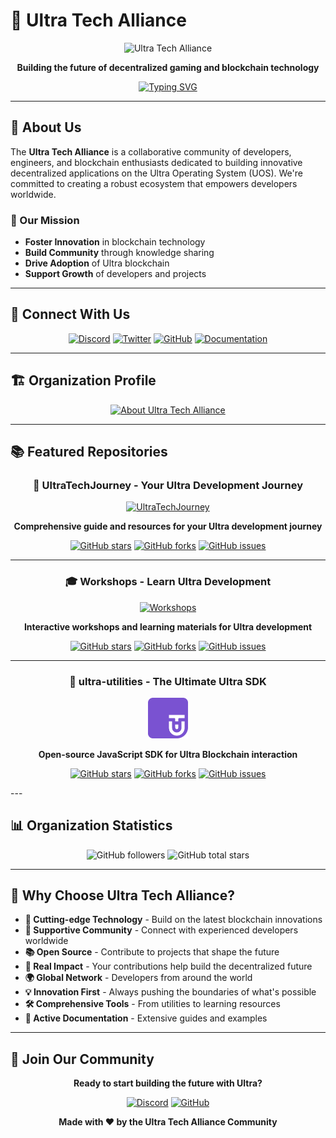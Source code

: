 # 🚀 Ultra Tech Alliance

<div align="center">

![Ultra Tech Alliance](https://img.shields.io/badge/Ultra_Tech_Alliance-7A52D1?style=for-the-badge&logo=github&logoColor=white)

**Building the future of decentralized gaming and blockchain technology**

[![Typing SVG](https://readme-typing-svg.demolab.com?font=Inter&duration=2000&pause=500&color=7A52D1&multiline=true&width=400&lines=Just+use+Ultra!;Building+the+future;Together+we+innovate)](https://git.io/typing-svg)

</div>

---

## 🌟 About Us

The **Ultra Tech Alliance** is a collaborative community of developers, engineers, and blockchain enthusiasts dedicated to building innovative decentralized applications on the Ultra Operating System (UOS). We're committed to creating a robust ecosystem that empowers developers worldwide.

### 🎯 Our Mission
- **Foster Innovation** in blockchain technology
- **Build Community** through knowledge sharing
- **Drive Adoption** of Ultra blockchain
- **Support Growth** of developers and projects

---

## 🔗 Connect With Us

<div align="center">

[![Discord](https://img.shields.io/badge/Discord-5865F2?style=for-the-badge&logo=discord&logoColor=white)](https://discord.gg/f6jAEzP8Dm)
[![Twitter](https://img.shields.io/badge/X-(Twitter)-1DA1F2?style=for-the-badge&logo=twitter&logoColor=white)](https://x.com/Ultra_TimesEN)
[![GitHub](https://img.shields.io/badge/GitHub-181717?style=for-the-badge&logo=github&logoColor=white)](https://github.com/ultra-alliance)
[![Documentation](https://img.shields.io/badge/Documentation-7A52D1?style=for-the-badge&logo=read-the-docs&logoColor=white)](https://developers.ultra.io/)

</div>

---

## 🏗️ Organization Profile

<div align="center">

<a href='https://github.com/ultra-alliance/.github/blob/main/README.md' target="_blank">
  <img alt='About Ultra Tech Alliance' src='https://img.shields.io/badge/About_Ultra_Tech_Alliance-7A52D1?style=for-the-badge&logo=github&logoColor=white&labelColor=FFFFFF&color=7A52D1'/>
</a>

</div>

---

## 📚 Featured Repositories

<div align="center">

### 🌟 **UltraTechJourney** - Your Ultra Development Journey

<a href="https://github.com/ultra-alliance/UltraTechJourney">
  <img src="https://img.shields.io/badge/UltraTechJourney-7A52D1?style=for-the-badge&logo=github&logoColor=white" alt="UltraTechJourney">
</a>

**Comprehensive guide and resources for your Ultra development journey**

[![GitHub stars](https://img.shields.io/github/stars/ultra-alliance/UltraTechJourney?style=social)](https://github.com/ultra-alliance/UltraTechJourney)
[![GitHub forks](https://img.shields.io/github/forks/ultra-alliance/UltraTechJourney?style=social)](https://github.com/ultra-alliance/UltraTechJourney)
[![GitHub issues](https://img.shields.io/github/issues/ultra-alliance/UltraTechJourney)](https://github.com/ultra-alliance/UltraTechJourney/issues)

---

### 🎓 **Workshops** - Learn Ultra Development

<a href="https://github.com/ultra-alliance/Workshops">
  <img src="https://img.shields.io/badge/Workshops-7A52D1?style=for-the-badge&logo=github&logoColor=white" alt="Workshops">
</a>

**Interactive workshops and learning materials for Ultra development**

[![GitHub stars](https://img.shields.io/github/stars/ultra-alliance/Workshops?style=social)](https://github.com/ultra-alliance/Workshops)
[![GitHub forks](https://img.shields.io/github/forks/ultra-alliance/Workshops?style=social)](https://github.com/ultra-alliance/Workshops)
[![GitHub issues](https://img.shields.io/github/issues/ultra-alliance/Workshops)](https://github.com/ultra-alliance/Workshops/issues)



---

### 🚀 **ultra-utilities** - The Ultimate Ultra SDK

<a href="https://github.com/ultra-alliance/ultra-utilities">
  <img src="https://github.com/ultra-alliance/.github/blob/main/assets/uta-utilities-purple.png" width="64" alt="ultra-utilities">
</a>

**Open-source JavaScript SDK for Ultra Blockchain interaction**

[![GitHub stars](https://img.shields.io/github/stars/ultra-alliance/ultra-utilities?style=social)](https://github.com/ultra-alliance/ultra-utilities)
[![GitHub forks](https://img.shields.io/github/forks/ultra-alliance/ultra-utilities?style=social)](https://github.com/ultra-alliance/ultra-utilities)
[![GitHub issues](https://img.shields.io/github/issues/ultra-alliance/ultra-utilities)](https://github.com/ultra-alliance/ultra-utilities/issues)

</div>
---

## 📊 Organization Statistics

<div align="center">

![GitHub followers](https://img.shields.io/github/followers/ultra-alliance?style=social)
![GitHub total stars](https://img.shields.io/github/stars/ultra-alliance?style=social)

</div>

---

## 🌟 Why Choose Ultra Tech Alliance?

- **🚀 Cutting-edge Technology** - Build on the latest blockchain innovations
- **🤝 Supportive Community** - Connect with experienced developers worldwide
- **📚 Open Source** - Contribute to projects that shape the future
- **🎯 Real Impact** - Your contributions help build the decentralized future
- **🌍 Global Network** - Developers from around the world
- **💡 Innovation First** - Always pushing the boundaries of what's possible
- **🛠️ Comprehensive Tools** - From utilities to learning resources
- **📖 Active Documentation** - Extensive guides and examples

---

## 🎉 Join Our Community

<div align="center">

**Ready to start building the future with Ultra?**

[![Discord](https://img.shields.io/badge/Join_Discord_Community-5865F2?style=for-the-badge&logo=discord&logoColor=white)](https://discord.gg/f6jAEzP8Dm)
[![GitHub](https://img.shields.io/badge/Follow_on_GitHub-181717?style=for-the-badge&logo=github&logoColor=white)](https://github.com/ultra-alliance)

**Made with ❤️ by the Ultra Tech Alliance Community**

</div>

